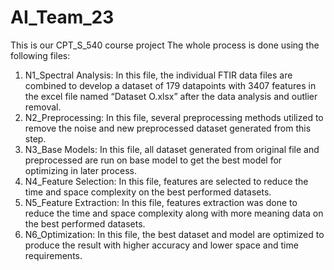 # AI_Team_23
This is our CPT_S_540 course project
The whole process is done using the following files:
1.	N1_Spectral Analysis: In this file, the individual FTIR data files are combined to develop a dataset of 179 datapoints with 3407 features in the excel file named “Dataset O.xlsx” after the data analysis and outlier removal.
2.	N2_Preprocessing: In this file, several preprocessing methods utilized to remove the noise and new preprocessed dataset generated from this step.
3.	N3_Base Models: In this file, all dataset generated from original file and preprocessed are run on base model to get the best model for optimizing in later process.
4.	N4_Feature Selection: In this file, features are selected to reduce the time and space complexity on the best performed datasets.
5.	N5_Feature Extraction: In this file, features extraction was done to reduce the time and space complexity along with more meaning data on the best performed datasets.
6.	N6_Optimization: In this file, the best dataset and model are optimized to produce the result with higher accuracy and lower space and time requirements.
